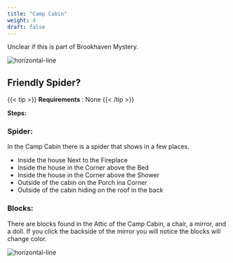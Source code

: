 ```yaml
---
title: "Camp Cabin"
weight: 4
draft: false
---
```



Unclear if this is part of Brookhaven Mystery.

![horizontal-line](/images/green-line.png)

## Friendly Spider?
{{< tip >}}
**Requirements** : None
{{< /tip >}}

**Steps:**
### Spider:

In the Camp Cabin there is a spider that shows in a few places.
- Inside the house Next to the Fireplace
- Inside the house in the Corner above the Bed
- Inside the house in the Corner above the Shower
- Outside of the cabin on the Porch ina Corner
- Outside of the cabin hiding on the roof in the back


### Blocks:

There are blocks found in the Attic of the Camp Cabin, a chair, a mirror, and a doll. If you click the backside of the mirror you will notice the blocks will change color.

![horizontal-line](/images/green-line.png)